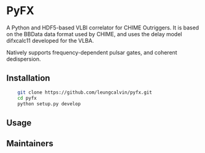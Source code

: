 # PyFX
A Python and HDF5-based VLBI correlator for CHIME Outriggers. It is based on the BBData data format used by CHIME, and uses the delay model difxcalc11 developed for the VLBA.

Natively supports frequency-dependent pulsar gates, and coherent dedispersion.


## Installation
```bash
    git clone https://github.com/leungcalvin/pyfx.git
    cd pyfx
    python setup.py develop
```

## Usage

## Maintainers
